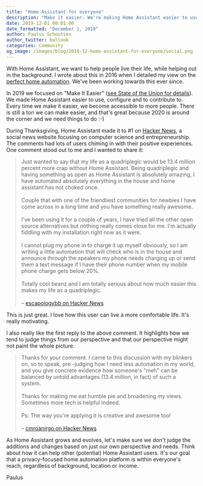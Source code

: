```yaml
---
title: "Home Assistant for everyone"
description: "Make it easier. We're making Home Assistant easier to use, configure and contribute to."
date: 2019-12-01 00:01:00
date_formatted: "December 1, 2019"
author: Paulus Schoutsen
author_twitter: balloob
categories: Community
og_image: /images/blog/2019-12-home-assistant-for-everyone/social.png
---
```


With Home Assistant, we want to help people live their life, while helping out in the background. I wrote about this in 2016 when I detailed my view on the [perfect home automation](https://www.home-assistant.io/blog/2016/01/19/perfect-home-automation/). We've been working towards this ever since.

In 2019 we focused on "Make It Easier" ([see State of the Union for details](https://youtu.be/tc17q1Zn0Xs?t=1271)). We made Home Assistant easier to use, configure and to contribute to. Every time we make it easier, we become accessible to more people. There is still a ton we can make easier, and that's great because 2020 is around the corner and we need things to do :-)

During Thanksgiving, Home Assistant made it to #1 on [Hacker News](https://news.ycombinator.com/item?id=21665125), a social news website focusing on computer science and entrepreneurship. The comments had lots of users chiming in with their positive experiences. One comment stood out to me and I wanted to share it:

<blockquote style='font-size:1em'>
Just wanted to say that my life as a quadriplegic would be 13.4 million percent more crap without Home Assistant. Being quadriplegic and having something as open as Home Assistant is absolutely amazing, I have automated absolutely everything in the house and home assistant has not choked once.
<br><br>
Couple that with one of the friendliest communities for newbies I have come across in a long time and you have something really awesome.
<br><br>
I've been using it for a couple of years, I have tried all the other open source alternatives but nothing really comes close for me. I'm actually fiddling with my installation right now as it were.
<br><br>
I cannot plug my phone in to charge it up myself obviously, so I am writing a little automation that will check who is in the house and announce through the speakers my phone needs charging up or send them a text message if I have their phone number when my mobile phone charge gets below 20%.
<br><br>
Totally cool beanz and I am totally serious about how much easier this makes my life as a quadriplegic.
<br><br>
– <a href="https://news.ycombinator.com/item?id=21666909">escapologybb on Hacker News</a>
</blockquote>

This is just great. I love how this user can live a more comfortable life. It's really motivating.

I also really like the first reply to the above comment. It highlights how we tend to judge things from our perspective and that our perspective might not paint the whole picture.

<blockquote style='font-size:1em'>
Thanks for your comment. I came to this discussion with my blinkers on, so to speak, pre -judging how I need less automation in my world, and you give concrete evidence how someone's "meh" can be balanced by untold advantages (13.4 million, in fact) of such a system.
<br><br>
Thanks for making me eat humble pie and broadening my views. Sometimes more tech is helpful indeed.
<br><br>
Ps: The way you're applying it is creative and awesome too!
<br><br>
– <a href="https://news.ycombinator.com/item?id=21667056">cmroanirgo on Hacker News</a>
</blockquote>

As Home Assistant grows and evolves, let's make sure we don't judge the additions and changes based on just our own perspective and needs. Think about how it can help other (potential) Home Assistant users. It's our goal that a privacy-focused home automation platform is within everyone's reach, regardless of background, location or income.

Paulus
